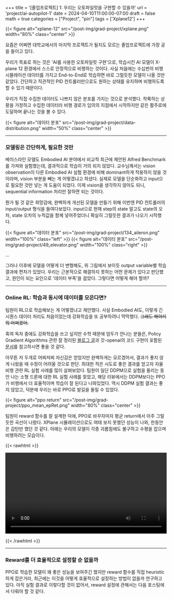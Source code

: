 +++
title = '[졸업프로젝트] 1: 우리는 오토파일럿을 구현할 수 있을까'
url = 'project/ai-autopilot-1'
date = 2024-04-10T11:00:00-07:00
draft = false
math = true
categories = ["Project", "pin"]
tags = ['Xplane12']
+++

{{< figure alt="xplane-12" src="/post-img/grad-project/xplane.png" width="80%" class="center" >}}

요즘은 어쩌면 대학교에서의 마지막 프로젝트가 될지도 모르는 졸업프로젝트에 가장 공을 들이고 있다. 

우리가 목표로 하는 것은 'AI를 사용한 오토파일럿 구현'으로, 학습시킨 AI 모델이 X-plane 12 환경에서 스스로 안정적으로 비행하는 것이다. 사실 처음에는 수십번의 비행 시물레이션 데이터를 가지고 End-to-End로 학습하면 바로 그럴듯한 모델이 나올 것만 같았다. 간단하고 직관적인 PID 컨트롤러만으로도 원하는 상태를 유지하며 비행하도록 할 수 있기 때문이다.

우리가 직접 수집한 데이터도 나쁘지 않은 분포를 가지는 것으로 분석했다. 착륙하는 상황을 가정하고 수집한 데이터라 비행 경로가 임의의 지점에서 시작하지만 같은 활주로에 도달하며 끝나는 것을 볼 수 있다.

{{< figure alt="데이터 분포" src="/post-img/grad-project/data-distribution.png" width="50%" class="center" >}}

---
### 모델링은 간단하게, 필요한 것만
베이스라인 모델도 Embodied AI 분야에서 비교적 최근에 제안된 Alfred Benchmark를 가져와 실험했는데, 결과적으로 학습이 거의 되지 않았다. 교수님께서는 vision observation이 다른 Embodied AI 실험 환경에 비해 dominant하게 작용하지 않을 것이라며, vision 부분을 빼는 게 어떻겠냐고 하셨다. 실제로 모델을 단순화하고 input으로 필요한 것만 넣는 게 도움이 되었다. 이제 vision을 생각하지 않아도 되니, sequential information 처리만 잘하면 되는 것이다.

뭔가 될 것 같은 희망감에, 완벽하게 개선된 모델을 만들기 위해 이번엔 PID 컨트롤러의 input/output 형식을 들여다보았다. input으로 현재 step의 state 말고도 state의 오차, state 오차의 누적값을 함께 넣어주었더니 확실히 그럴듯한 결과가 나오기 시작했다.

{{< figure alt="데이터 분포" src="/post-img/grad-project/134_aileron.png" width="100%" class="left" >}}
{{< figure alt="데이터 분포" src="/post-img/grad-project/49_elevator.png" width="100%" class="right" >}}

...

그러나 이후에 모델을 어떻게 더 변형해도, 위 그림에서 보이듯 output variable별 학습 결과에 편차가 있었다. 우리는 근본적으로 해결하지 못하는 어떤 문제가 있다고 판단했고, 원인이 되는 요인으로 
'데이터 부족'을 꼽았다. 그렇다면 어떻게 해야 할까?

---
### Online RL: 학습과 동시에 데이터를 모은다면? 
팀원이 RL으로 학습해보는 게 어떻겠냐고 제안했다. 사실 Embodied AI도, 이렇게 긴 시퀀스 데이터 처리도 처음이었는데 강화학습을 또 공부하려니 막막했다. ~~그래도 해야지 뭐 어쩌겠어.~~

혹여 독자 중에도 강화학습을 쓰고 싶지만 수학 때문에 엄두가 안나는 분들은, Policy Gradient Algorithms 관련 잘 정리된 [블로그 글](https://lilianweng.github.io/posts/2018-04-08-policy-gradient/)과 갓-openai의 코드 구현이 포함된 [문서](https://spinningup.openai.com/en/latest/index.html)를 참고하시면 좋을 것 같다.

아무튼 저 두개로 어찌저찌 자신감은 얻었지만 완벽하게는 모르겠어서, 결과가 좋지 않게 나왔을 때 수정이 어려울 것으로 판단. 최대한 적은 시도로 좋은 결과를 얻고자 자율비행 관련 RL 실험 사례를 많이 살펴보았다. 팀원이 일단 DDPM으로 실험을 돌리는 동안 나는 소형 드론에 대한 RL 실험 사례를 찾았고, 해당 리뷰에서는 DDPM보다는 PPO가 비행에서 더 효율적이며 학습이 잘 된다고 나와있었다. 역시 DDPM 실험 결과는 좋지 않았고, 덕분에 우리는 바로 PPO로 발길을 돌릴 수 있었다.

{{< figure alt="ppo return" src="/post-img/grad-project/ppo_mean_epRet.png" width="80%" class="center" >}}

팀원이 reward 함수를 잘 설계한 덕에, PPO로 바꾸자마자 평균 return에서 아주 그럴듯한 곡선이 나왔다. XPlane 시뮬레이션으로도 여태 보지 못했던 성능이 나와, 한동안은 감탄만 했던 것 같다. 아래는 우리의 모델이 각종 괴롭힘에도 불구하고 수평을 잡으며 비행하려는 모습이다.

{{< rawhtml >}} 

<video width=100% controls autoplay><source src="/post-img/grad-project/ppo_v1_test.mkv"></video>

{{< /rawhtml >}}

---
### Reward를 더 효율적으로 설정할 순 없을까
PPO로 학습한 모델이 꽤 좋은 성능을 보여주긴 했지만 reward 함수를 직접 heuristic하게 잡은거라, 최근에는 이것을 어떻게 효율적으로 설정하는 방법이 없을까 연구하고 있다. 아직 실험 결과로 이렇다할 것이 없어서, reward 설정에 관해서는 다음 포스팅에서 다뤄야 할 것 같다.
